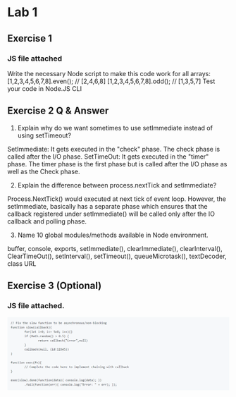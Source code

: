 # Lab 1
## Exercise 1
### JS file attached
Write the necessary Node script to make this code work for all arrays:
[1,2,3,4,5,6,7,8].even(); // [2,4,6,8]
[1,2,3,4,5,6,7,8].odd(); // [1,3,5,7]
Test your code in Node.JS CLI

## Exercise 2 Q & Answer
1. Explain why do we want sometimes to use setImmediate instead of using setTimeout? 


 SetImmediate: It gets executed in the "check" phase. The check phase is called after the I/O phase. SetTimeOut: It gets executed in the "timer" phase. The timer phase is the first phase but is called after the I/O phase as well as the Check phase.

2. Explain the difference between process.nextTick and setImmediate?


Process.NextTick() would executed at next tick of event loop. However, the setImmediate, basically has a separate phase which ensures that the callback registered under setImmediate() will be called only after the IO callback and polling phase.

3. Name 10 global modules/methods available in Node environment.

buffer,
console, 
exports, 
setImmediate(), 
clearImmediate(), 
clearInterval(), 
ClearTimeOut(), 
setInterval(), 
setTimeout(), 
queueMicrotask(), 
textDecoder, 
class URL
	


 

## Exercise 3 (Optional)

### JS file attached.


![](exercise3.PNG)
